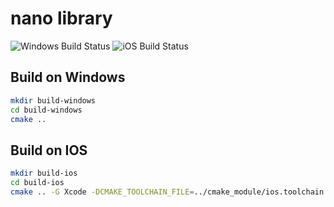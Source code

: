 # nano library

![Windows Build Status](https://github.com/lyLoveSharon/nano/workflows/Windows/badge.svg)
![iOS Build Status](https://github.com/lyLoveSharon/nano/workflows/iOS/badge.svg)

## Build on Windows

```bash
mkdir build-windows
cd build-windows
cmake ..
```

## Build on IOS

```bash
mkdir build-ios
cd build-ios
cmake .. -G Xcode -DCMAKE_TOOLCHAIN_FILE=../cmake_module/ios.toolchain.cmake -DPLATFORM=OS64
```
